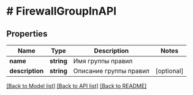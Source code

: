# # FirewallGroupInAPI

## Properties

Name | Type | Description | Notes
------------ | ------------- | ------------- | -------------
**name** | **string** | Имя группы правил |
**description** | **string** | Описание группы правил | [optional]

[[Back to Model list]](../../README.md#models) [[Back to API list]](../../README.md#endpoints) [[Back to README]](../../README.md)
